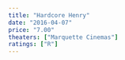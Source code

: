```yaml
---
title: "Hardcore Henry"
date: "2016-04-07"
price: "7.00"
theaters: ["Marquette Cinemas"]
ratings: ["R"]
---
```

